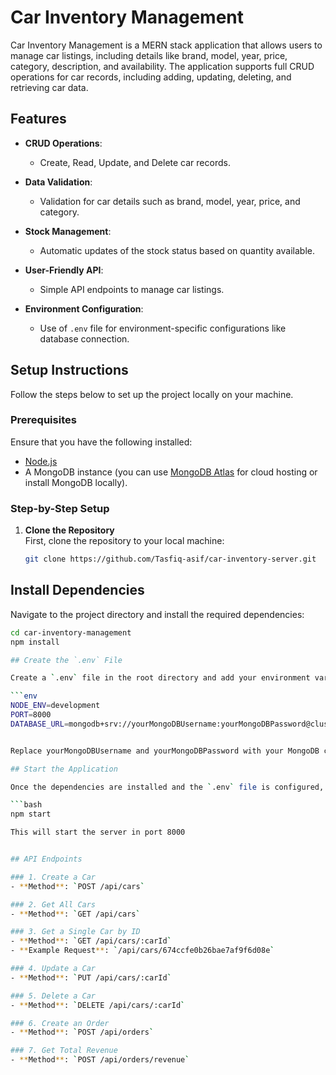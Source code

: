 # Car Inventory Management

Car Inventory Management is a MERN stack application that allows users to manage car listings, including details like brand, model, year, price, category, description, and availability. The application supports full CRUD operations for car records, including adding, updating, deleting, and retrieving car data.

## Features

- **CRUD Operations**:
  - Create, Read, Update, and Delete car records.
- **Data Validation**:

  - Validation for car details such as brand, model, year, price, and category.

- **Stock Management**:

  - Automatic updates of the stock status based on quantity available.

- **User-Friendly API**:

  - Simple API endpoints to manage car listings.

- **Environment Configuration**:
  - Use of `.env` file for environment-specific configurations like database connection.

## Setup Instructions

Follow the steps below to set up the project locally on your machine.

### Prerequisites

Ensure that you have the following installed:

- [Node.js](https://nodejs.org/en/download/)
- A MongoDB instance (you can use [MongoDB Atlas](https://www.mongodb.com/cloud/atlas) for cloud hosting or install MongoDB locally).

### Step-by-Step Setup

1. **Clone the Repository**  
   First, clone the repository to your local machine:

   ```bash
   git clone https://github.com/Tasfiq-asif/car-inventory-server.git
   ```

## Install Dependencies

Navigate to the project directory and install the required dependencies:

````bash
cd car-inventory-management
npm install

## Create the `.env` File

Create a `.env` file in the root directory and add your environment variables:

```env
NODE_ENV=development
PORT=8000
DATABASE_URL=mongodb+srv://yourMongoDBUsername:yourMongoDBPassword@cluster0.onhj8vc.mongodb.net/?retryWrites=true&w=majority&appName=Cluster0


Replace yourMongoDBUsername and yourMongoDBPassword with your MongoDB credentials.

## Start the Application

Once the dependencies are installed and the `.env` file is configured, start the server:

```bash
npm start

This will start the server in port 8000


## API Endpoints

### 1. Create a Car
- **Method**: `POST /api/cars`

### 2. Get All Cars
- **Method**: `GET /api/cars`

### 3. Get a Single Car by ID
- **Method**: `GET /api/cars/:carId`
- **Example Request**: `/api/cars/674ccfe0b26bae7af9f6d08e`

### 4. Update a Car
- **Method**: `PUT /api/cars/:carId`

### 5. Delete a Car
- **Method**: `DELETE /api/cars/:carId`

### 6. Create an Order
- **Method**: `POST /api/orders`

### 7. Get Total Revenue
- **Method**: `POST /api/orders/revenue`


````
